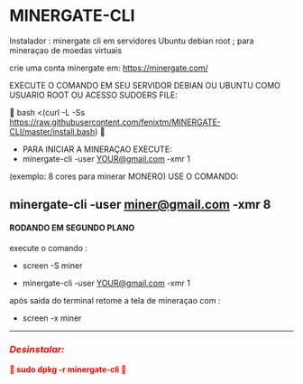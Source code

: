 # MINERGATE-CLI
Instalador : minergate cli em servidores Ubuntu  debian root ; para mineraçao de moedas virtuais 

crie uma conta minergate em: https://minergate.com/

EXECUTE O COMANDO EM SEU SERVIDOR DEBIAN OU UBUNTU COMO USUARIO ROOT OU ACESSO SUDOERS FILE:

&#x1F535; bash <(curl -L -Ss https://raw.githubusercontent.com/fenixtm/MINERGATE-CLI/master/install.bash) &#x1F535;

* PARA INICIAR A MINERAÇAO EXECUTE: 
*  minergate-cli -user <YOUR@gmail.com> -xmr 1 

(exemplo: 8 cores para minerar MONERO) USE O COMANDO:

minergate-cli -user miner@gmail.com -xmr 8
-----------------------------------------------

<h4>  RODANDO EM SEGUNDO PLANO </h4>
execute o comando : 

* screen -S miner 

* minergate-cli -user <YOUR@gmail.com> -xmr 1 

após saida do terminal retome a tela de mineraçao com : 

* screen -x miner

-----------------------------------------------
<font color="red"><h4> <h3> *Desinstalar:*</h3> &#x1F53B; sudo dpkg -r minergate-cli &#x1F53B;   </h4></font>
